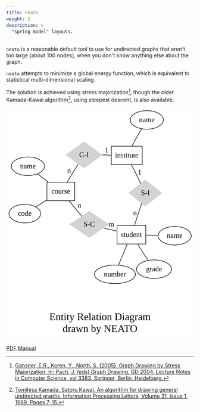 ```yaml
---
title: neato
weight: 2
description: >
  "spring model" layouts.
---
```


`neato` is a reasonable default tool to use for undirected graphs that aren't
too large (about 100 nodes), when you don't know anything else about the graph.

`neato` attempts to minimize a global energy function, which is equivalent to
statistical multi-dimensional scaling.

The solution is achieved using stress majorization[^1], though the older
Kamada-Kawai algorithm[^2], using steepest descent, is also available.

<p style="text-align: center;">
  <a href="/Gallery/undirected/ER.html">
    <img src="/Gallery/undirected/ER.svg">
  </a>
</p>

[PDF Manual](/pdf/dot.1.pdf)

[^1]: [Gansner, E.R., Koren, Y., North, S. (2005). Graph Drawing by Stress Majorization. In: Pach, J. (eds) Graph Drawing. GD 2004. Lecture Notes in Computer Science, vol 3383. Springer, Berlin, Heidelberg.](/documentation/GKN04.pdf)
[^2]: [Tomihisa Kamada, Satoru Kawai, An algorithm for drawing general undirected graphs, Information Processing Letters, Volume 31, Issue 1, 1989, Pages 7-15.](https://doi.org/10.1016%2F0020-0190%2889%2990102-6)
